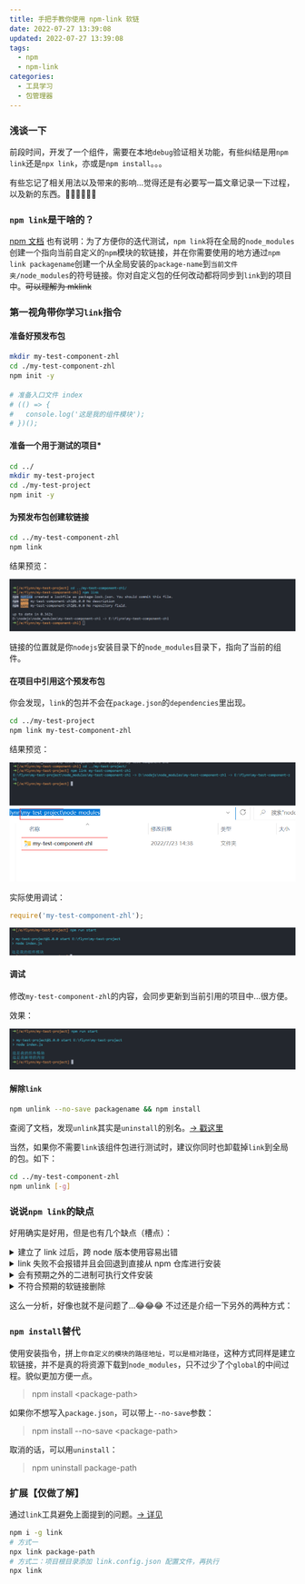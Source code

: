 ```yaml
---
title: 手把手教你使用 npm-link 软链
date: 2022-07-27 13:39:08
updated: 2022-07-27 13:39:08
tags:
  - npm
  - npm-link
categories:
  - 工具学习
  - 包管理器
---
```


### 浅谈一下

前段时间，开发了一个组件，需要在本地`debug`验证相关功能，有些纠结是用`npm link`还是`npx link`，亦或是`npm install`。。。

有些忘记了相关用法以及带来的影响...觉得还是有必要写一篇文章记录一下过程，以及新的东西。😮‍💨😮‍💨😮‍💨

### `npm link`是干啥的？

[npm 文档](https://docs.npmjs.com/cli/v7/commands/npm-link) 也有说明：为了方便你的迭代测试，`npm link`将在全局的`node_modules`创建一个指向当前自定义的`npm`模块的软链接，并在你需要使用的地方通过`npm link packagename`创建一个从全局安装的`package-name`到`当前文件夹/node_modules`的符号链接。你对自定义包的任何改动都将同步到`link`到的项目中。~~可以理解为 mklink~~

<!-- more -->

### 第一视角带你学习`link`指令

#### 准备好预发布包

```bash
mkdir my-test-component-zhl
cd ./my-test-component-zhl
npm init -y

# 准备入口文件 index
# (() => {
#   console.log('这是我的组件模块');
# })();
```

#### 准备一个用于测试的项目\*

```bash
cd ../
mkdir my-test-project
cd ./my-test-project
npm init -y
```

#### 为预发布包创建软链接

```bash
cd ../my-test-component-zhl
npm link
```

结果预览：

[![npm-link-p1](/images/share/npm-link/p1.png)](/images/share/npm-link/p1.png)

链接的位置就是你`nodejs`安装目录下的`node_modules`目录下，指向了当前的组件。

#### 在项目中引用这个预发布包

你会发现，`link`的包并不会在`package.json`的`dependencies`里出现。

```bash
cd ../my-test-project
npm link my-test-component-zhl
```

结果预览：

[![npm-link-p2](/images/share/npm-link/p2.png)](/images/share/npm-link/p2.png)
[![npm-link-p3](/images/share/npm-link/p3.png)](/images/share/npm-link/p3.png)

实际使用调试：

```javascript
require('my-test-component-zhl');
```

[![npm-link-p4](/images/share/npm-link/p4.png)](/images/share/npm-link/p4.png)

#### 调试

修改`my-test-component-zhl`的内容，会同步更新到当前引用的项目中...很方便。

效果：

[![npm-link-p5](/images/share/npm-link/p5.png)](/images/share/npm-link/p5.png)

#### 解除`link`

```bash
npm unlink --no-save packagename && npm install
```

查阅了文档，发现`unlink`其实是`uninstall`的别名。[-> 戳这里](https://docs.npmjs.com/cli/v7/commands/npm-uninstall)

当然，如果你不需要`link`该组件包进行测试时，建议你同时也卸载掉`link`到全局的包。如下：

```bash
cd ../my-test-component-zhl
npm unlink [-g]
```

### 说说`npm link`的缺点

好用确实是好用，但是也有几个缺点（槽点）：

<details>
<summary>建立了 link 过后，跨 node 版本使用容易出错</summary>

其实这个在我本机上没有遇到，前面测试的时候，细心的伙伴可能也发现了，`link`的`global`地址并没有带`node`版本信息（并不是在`nvm/nodeversion/node_modules`下，意味着我换一个`node`的版本，软链接仍然是存在且有效的。😮‍💨😮‍💨😮‍💨 如何做到的？~~小伙伴可以自己验证一下是否可行~~

配置`npm`的全局安装位置：

> npm config set prefix xxx

</details>

<details>
<summary>link 失败不会报错并且会回退到直接从 npm 仓库进行安装</summary>

这个确实，如果`link`本地预发布包失败，`npm`会全局安装一个你`link 的 packagename`包，然后再建立软链接，如果`npm-registry`仓库也没有这个包，才会抛异常。💀💀💀 ~~潜在问题，不容易发现，当然你可以通过为自己模块添加私有前缀避免这一问题~~

</details>

<details>
<summary>会有预期之外的二进制可执行文件安装</summary>

`通过 npm uninstall -g packagename`可以同时卸载全局包和它的二进制执行文件。那么根据`unlink`是`uninstall`的别名，可以很容易推出另外一个等价指令：

> npm unlink \[-g\]

</details>

<details>
<summary>不符合预期的软链接删除</summary>

每一次的`npm link`，都是一次**重新建立软链接**的过程，这个过程会取消之前已经链接的包。

如果你想同时保留多个包的软链接，记得同时`link`多个：

> npm link ../packageA ../packageB

</details>

这么一分析，好像也就不是问题了...😂😂😂 不过还是介绍一下另外的两种方式：

### `npm install`替代

使用安装指令，拼上`你自定义的模块的路径地址，可以是相对路径`，这种方式同样是建立软链接，并不是真的将资源下载到`node_modules`，只不过少了个`global`的中间过程。貌似更加方便一点。

> npm install \<package-path\>

如果你不想写入`package.json`，可以带上`--no-save`参数：

> npm install --no-save \<package-path\>

取消的话，可以用`uninstall`：

> npm uninstall package-path

### 扩展【仅做了解】

通过`link`工具避免上面提到的问题。[-> 详见](https://github.com/privatenumber/link)

```bash
npm i -g link
# 方式一
npx link package-path
# 方式二：项目根目录添加 link.config.json 配置文件，再执行
npx link
```

